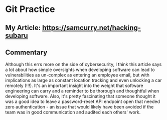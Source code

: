 # Git Practice

## My Article: https://samcurry.net/hacking-subaru

## Commentary
Although this errs more on the side of cybersecurity, I think this article says a lot about how simple oversights when developing software can lead to vulnerabilities as un-complex as entering an employee email, but with implications as large as constant location tracking and even unlocking a car remotely (!!!). It's an important insight into the weight that software engineering can carry and a reminder to be thorough and thoughtful when developing software. Also, it's pretty fascinating that someone thought it was a good idea to leave a password-reset API endpoint open that needed zero authentication - an issue that would likely have been avoided if the team was in good communication and audited each others' work.